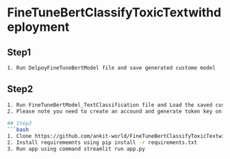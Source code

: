 # FineTuneBertClassifyToxicTextwithdeployment

## Step1
```bash
1. Run DelpoyFineTuneBertModel file and save generated custome model
```

## Step2
```bash
1. Run FineTuneBertModel_TextClassification file and Load the saved custome model generated in first step and upload the model on hugging face.
2. Please note you need to create an accound and generate token key on hugging face to upload your model, you need to provide generated token key while running code in FineTuneBertModel_TextClassification file

## Step3
```bash
1. Clone https://github.com/ankit-world/FineTuneBertClassifyToxicTextwithdeployment
2. Install requirememnts using pip install -r requirements.txt
3. Run app using command streamlit run app.py
```
